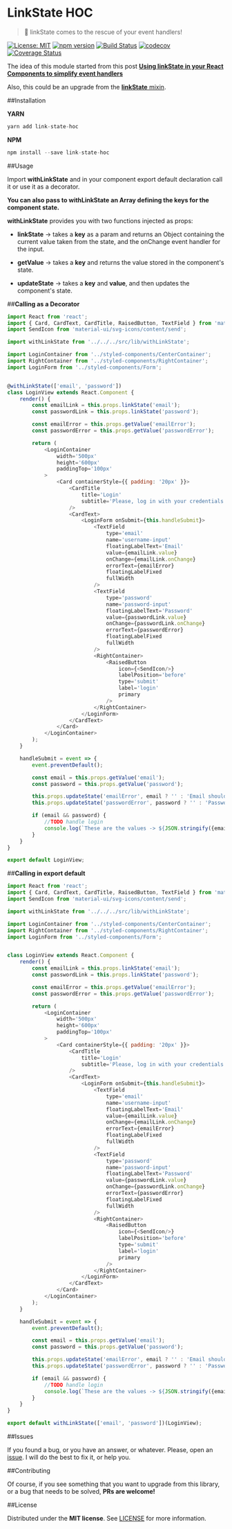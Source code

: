 # LinkState HOC
> :fire_engine: linkState comes to the rescue of your event handlers!

[![License: MIT](https://img.shields.io/badge/License-MIT-brightgreen.svg)](https://opensource.org/licenses/MIT) [![npm version](https://badge.fury.io/js/link-state-hoc.svg)](https://badge.fury.io/js/link-state-hoc) [![Build Status](https://travis-ci.org/BlackBoxVision/link-state-hoc.svg?branch=master)](https://travis-ci.org/BlackBoxVision/link-state-hoc) [![codecov](https://codecov.io/gh/BlackBoxVision/link-state-hoc/branch/master/graph/badge.svg)](https://codecov.io/gh/BlackBoxVision/link-state-hoc) [![Coverage Status](https://coveralls.io/repos/github/BlackBoxVision/link-state-hoc/badge.svg?branch=master)](https://coveralls.io/github/BlackBoxVision/link-state-hoc?branch=master)

The idea of this module started from this post **[Using linkState in your React Components to simplify event handlers](https://medium.com/@jonatan_salas/using-linkstate-in-your-react-components-to-simplify-event-handlers-9d157cb75082#.ck4t4rij1)**

Also, this could be an upgrade from the [**linkState** mixin](https://facebook.github.io/react/docs/two-way-binding-helpers.html). 

##Installation

**YARN**

```javascript
yarn add link-state-hoc
```

**NPM**

```javascript
npm install --save link-state-hoc
```

##Usage

Import **withLinkState** and in your component export default declaration call it or use it as a decorator.

**You can also pass to withLinkState an Array defining the keys for the component state.**

**withLinkState** provides you with two functions injected as props: 

- **linkState** -> takes a **key** as a param and returns an Object containing the current value taken from the state, and  the onChange event handler for the input. 

- **getValue** -> takes a **key** and returns the value stored in the component's state.

- **updateState** -> takes a **key** and **value**, and then updates the component's state.

##**Calling as a Decorator**

```javascript
import React from 'react';
import { Card, CardText, CardTitle, RaisedButton, TextField } from 'material-ui';
import SendIcon from 'material-ui/svg-icons/content/send';

import withLinkState from '../../../src/lib/withLinkState';

import LoginContainer from '../styled-components/CenterContainer';
import RightContainer from '../styled-components/RightContainer';
import LoginForm from '../styled-components/Form';


@withLinkState(['email', 'password'])
class LoginView extends React.Component {
    render() {
        const emailLink = this.props.linkState('email');
        const passwordLink = this.props.linkState('password');

        const emailError = this.props.getValue('emailError');
        const passwordError = this.props.getValue('passwordError');

        return (
            <LoginContainer
                width='500px'
                height='600px'
                paddingTop='100px'
            >
                <Card containerStyle={{ padding: '20px' }}>
                    <CardTitle
                        title='Login'
                        subtitle='Please, log in with your credentials'
                    />
                    <CardText>
                        <LoginForm onSubmit={this.handleSubmit}>
                            <TextField
                                type='email'
                                name='username-input'
                                floatingLabelText='Email'
                                value={emailLink.value}
                                onChange={emailLink.onChange}
                                errorText={emailError}
                                floatingLabelFixed
                                fullWidth
                            />
                            <TextField
                                type='password'
                                name='password-input'
                                floatingLabelText='Password'
                                value={passwordLink.value}
                                onChange={passwordLink.onChange}
                                errorText={passwordError}
                                floatingLabelFixed
                                fullWidth
                            />
                            <RightContainer>
                                <RaisedButton
                                    icon={<SendIcon/>}
                                    labelPosition='before'
                                    type='submit'
                                    label='login'
                                    primary
                                />
                            </RightContainer>
                        </LoginForm>
                    </CardText>
                </Card>
            </LoginContainer>
        );
    }

    handleSubmit = event => {
        event.preventDefault();

        const email = this.props.getValue('email');
        const password = this.props.getValue('password');

        this.props.updateState('emailError', email ? '' : 'Email shouldn\'t be empty');
        this.props.updateState('passwordError', password ? '' : 'Password shouldn\'t be empty');

        if (email && password) {
            //TODO handle login
            console.log(`These are the values -> ${JSON.stringify({email, password}, null, 2)}`);
        }
    }
}

export default LoginView;
```

##**Calling in export default**

```javascript
import React from 'react';
import { Card, CardText, CardTitle, RaisedButton, TextField } from 'material-ui';
import SendIcon from 'material-ui/svg-icons/content/send';

import withLinkState from '../../../src/lib/withLinkState';

import LoginContainer from '../styled-components/CenterContainer';
import RightContainer from '../styled-components/RightContainer';
import LoginForm from '../styled-components/Form';


class LoginView extends React.Component {
    render() {
        const emailLink = this.props.linkState('email');
        const passwordLink = this.props.linkState('password');

        const emailError = this.props.getValue('emailError');
        const passwordError = this.props.getValue('passwordError');

        return (
            <LoginContainer
                width='500px'
                height='600px'
                paddingTop='100px'
            >
                <Card containerStyle={{ padding: '20px' }}>
                    <CardTitle
                        title='Login'
                        subtitle='Please, log in with your credentials'
                    />
                    <CardText>
                        <LoginForm onSubmit={this.handleSubmit}>
                            <TextField
                                type='email'
                                name='username-input'
                                floatingLabelText='Email'
                                value={emailLink.value}
                                onChange={emailLink.onChange}
                                errorText={emailError}
                                floatingLabelFixed
                                fullWidth
                            />
                            <TextField
                                type='password'
                                name='password-input'
                                floatingLabelText='Password'
                                value={passwordLink.value}
                                onChange={passwordLink.onChange}
                                errorText={passwordError}
                                floatingLabelFixed
                                fullWidth
                            />
                            <RightContainer>
                                <RaisedButton
                                    icon={<SendIcon/>}
                                    labelPosition='before'
                                    type='submit'
                                    label='login'
                                    primary
                                />
                            </RightContainer>
                        </LoginForm>
                    </CardText>
                </Card>
            </LoginContainer>
        );
    }

    handleSubmit = event => {
        event.preventDefault();

        const email = this.props.getValue('email');
        const password = this.props.getValue('password');

        this.props.updateState('emailError', email ? '' : 'Email shouldn\'t be empty');
        this.props.updateState('passwordError', password ? '' : 'Password shouldn\'t be empty');

        if (email && password) {
            //TODO handle login
            console.log(`These are the values -> ${JSON.stringify({email, password}, null, 2)}`);
        }
    }
}

export default withLinkState(['email', 'password'])(LoginView);
```

##Issues

If you found a bug, or you have an answer, or whatever. Please, open an [issue](https://github.com/BlackBoxVision/link-state-hoc/issues). I will do the best to fix it, or help you.

##Contributing

Of course, if you see something that you want to upgrade from this library, or a bug that needs to be solved, **PRs are welcome!**

##License

Distributed under the **MIT license**. See [LICENSE](https://github.com/BlackBoxVision/link-state-hoc/blob/master/LICENSE) for more information.
